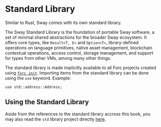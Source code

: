 # Standard Library

Similar to Rust, Sway comes with its own standard library.

The Sway Standard Library is the foundation of portable Sway software, a set of minimal shared abstractions for the broader Sway ecosystem. It offers core types, like `Result<T, E>` and `Option<T>`, library-defined operations on language primitives, native asset management, blockchain contextual operations, access control, storage management, and support for types from other VMs, among many other things.

The standard library is made implicitly available to all Forc projects created using [`forc init`](../forc/commands/forc_init.md). Importing items from the standard library can be done using the `use` keyword. Example:

```sway
use std::address::Address;
```

## Using the Standard Library

Aside from the references to the standard library accross this book, you may also read the `std` library project directly [here](https://github.com/FuelLabs/sway/tree/master/sway-lib-std).


